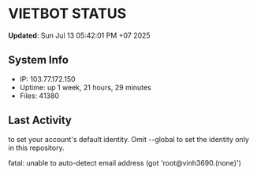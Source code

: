 # VIETBOT STATUS
**Updated**: Sun Jul 13 05:42:01 PM +07 2025

## System Info
- IP: 103.77.172.150
- Uptime: up 1 week, 21 hours, 29 minutes
- Files: 41380

## Last Activity

to set your account's default identity.
Omit --global to set the identity only in this repository.

fatal: unable to auto-detect email address (got 'root@vinh3690.(none)')
